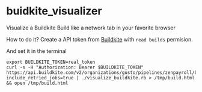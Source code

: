 # buidkite_visualizer

Visualize a Buildkite Build like a network tab in your favorite browser

How to do it?
Create a API token from [Buildkite](https://buildkite.com/user/api-access-tokens/new) with `read builds` permision.

And set it in the terminal

```
export BUILDKITE_TOKEN=real_token
curl -s -H "Authorization: Bearer $BUILDKITE_TOKEN" https://api.buildkite.com/v2/organizations/gusto/pipelines/zenpayroll/builds/257470?include_retried_jobs=true | ./visualize_buildkite.rb > /tmp/build.html && open /tmp/build.html
```
